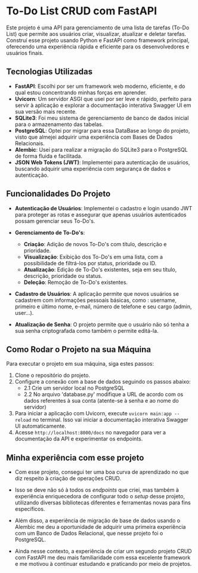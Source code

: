 # To-Do List CRUD com FastAPI

Este projeto é uma API para gerenciamento de uma lista de tarefas (To-Do List) que permite aos usuários criar, visualizar, atualizar e deletar tarefas. Construí esse projeto usando Python e FastAPI como framework principal, oferecendo uma experiência rápida e eficiente para os desenvolvedores e usuários finais.

## Tecnologias Utilizadas

- **FastAPI**: Escolhi por ser um framework web moderno, eficiente, e do qual estou concentrando minhas forças em aprender.
- **Uvicorn**: Um servidor ASGI que usei por ser leve e rápido, perfeito para servir à aplicação e explorar a documentação interativa Swagger UI em sua versão mais recente.
- **SQLite3**: Foi meu sistema de gerenciamento de banco de dados inicial para o armazenamento das tabelas.
- **PostgreSQL**: Optei por migrar para essa DataBase ao longo do projeto, visto que almejei adquirir uma experiência com Bases de Dados Relacionais.
- **Alembic**: Usei para realizar a migração do SQLite3 para o PostgreSQL de forma fluida e facilitada.
- **JSON Web Tokens (JWT)**: Implementei para autenticação de usuários, buscando adquirir uma experiência com segurança de dados e autenticação.

## Funcionalidades Do Projeto

- **Autenticação de Usuários**: Implementei o cadastro e login usando JWT para proteger as rotas e assegurar que apenas usuários autenticados possam gerenciar seus To-Do's.
- **Gerenciamento de To-Do's**:
  - **Criação**: Adição de novos To-Do's com título, descrição e prioridade.
  - **Visualização**: Exibição dos To-Do's em uma lista, com a possibilidade de filtrá-los por status, prioridade ou ID.
  - **Atualização**: Edição de To-Do's existentes, seja em seu título, descrição, prioridade ou status.
  - **Deleção**: Remoção de To-Do's existentes.

- **Cadastro de Usuários**: A aplicação permite que novos usuários se cadastrem com informações pessoais básicas, como : username, primeiro e último nome, e-mail, número de telefone e seu cargo (admin, user...).
- **Atualização de Senha**: O projeto permite que o usuário não só tenha a sua senha criptografada como também o permite editá-la.

## Como Rodar o Projeto na sua Máquina

Para executar o projeto em sua máquina, siga estes passos:

1. Clone o repositório do projeto.
2. Configure a conexão com a base de dados seguindo os passos abaixo:
    - 2.1 Crie um servidor local no PostgreSQL
    - 2.2 No arquivo 'database.py' modifique a URL de acordo com os dados referentes à sua conta (atente-se à senha e ao nome do servidor)
3. Para iniciar a aplicação com Uvicorn, execute `uvicorn main:app --reload` no terminal. Isso vai iniciar a documentação interativa Swagger UI automaticamente.
4. Acesse `http://localhost:8000/docs` no navegador para ver a documentação da API e experimentar os endpoints.

## Minha experiência com esse projeto 

- Com esse projeto, consegui ter uma boa curva de aprendizado no que diz respeito à criação de operações CRUD.

- Isso se deve não só à todos os _endpoints_ que criei, mas também à experiência enriquecedora de configurar todo o _setup_ desse projeto, utilizando diversas bibliotecas diferentes e ferramentas novas para fins específicos.

- Além disso, a experiência de migração de base de dados usando o Alembic me deu a oportunidade de adquirir uma primeira experiência com um Banco de Dados Relacional, que nesse projeto foi o PostgreSQL.

- Ainda nesse contexto, a experiência de criar um segundo projeto CRUD com FastAPI me deu mais familiaridade com essa excelente framework e me motivou à continuar estudando e praticando por meio de projetos.